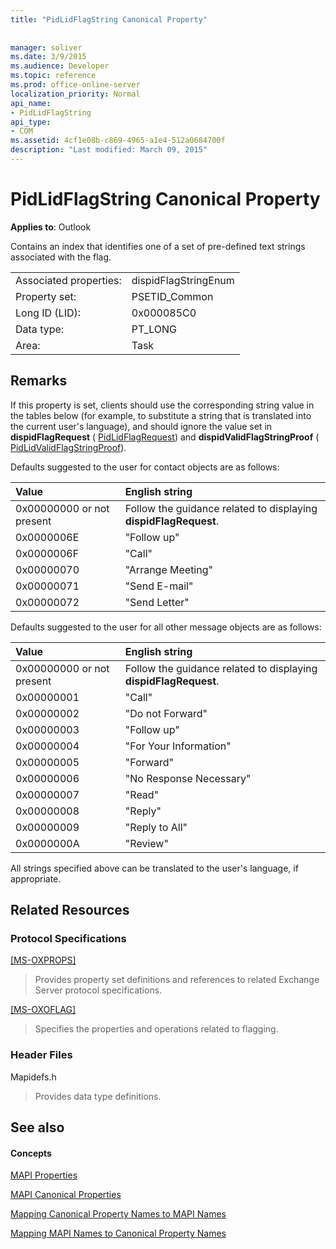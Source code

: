 ```yaml
---
title: "PidLidFlagString Canonical Property"
 
 
manager: soliver
ms.date: 3/9/2015
ms.audience: Developer
ms.topic: reference
ms.prod: office-online-server
localization_priority: Normal
api_name:
- PidLidFlagString
api_type:
- COM
ms.assetid: 4cf1e08b-c869-4965-a1e4-512a0684700f
description: "Last modified: March 09, 2015"
---
```


# PidLidFlagString Canonical Property

  
  
**Applies to**: Outlook 
  
Contains an index that identifies one of a set of pre-defined text strings associated with the flag.
  
|||
|:-----|:-----|
|Associated properties:  <br/> |dispidFlagStringEnum  <br/> |
|Property set:  <br/> |PSETID_Common  <br/> |
|Long ID (LID):  <br/> |0x000085C0  <br/> |
|Data type:  <br/> |PT_LONG  <br/> |
|Area:  <br/> |Task  <br/> |
   
## Remarks

If this property is set, clients should use the corresponding string value in the tables below (for example, to substitute a string that is translated into the current user's language), and should ignore the value set in **dispidFlagRequest** ( [PidLidFlagRequest](pidlidflagrequest-canonical-property.md)) and **dispidValidFlagStringProof** ( [PidLidValidFlagStringProof](pidlidvalidflagstringproof-canonical-property.md)). 
  
Defaults suggested to the user for contact objects are as follows:
  
|**Value**|**English string**|
|:-----|:-----|
|0x00000000 or not present  <br/> | Follow the guidance related to displaying **dispidFlagRequest**.  <br/> |
|0x0000006E  <br/> |"Follow up"  <br/> |
|0x0000006F  <br/> |"Call"  <br/> |
|0x00000070  <br/> |"Arrange Meeting"  <br/> |
|0x00000071  <br/> |"Send E-mail"  <br/> |
|0x00000072  <br/> |"Send Letter"  <br/> |
   
Defaults suggested to the user for all other message objects are as follows:
  
|**Value**|**English string**|
|:-----|:-----|
|0x00000000 or not present  <br/> | Follow the guidance related to displaying **dispidFlagRequest**.  <br/> |
|0x00000001  <br/> |"Call"  <br/> |
|0x00000002  <br/> |"Do not Forward"  <br/> |
|0x00000003  <br/> |"Follow up"  <br/> |
|0x00000004  <br/> |"For Your Information"  <br/> |
|0x00000005  <br/> |"Forward"  <br/> |
|0x00000006  <br/> |"No Response Necessary"  <br/> |
|0x00000007  <br/> |"Read"  <br/> |
|0x00000008  <br/> |"Reply"  <br/> |
|0x00000009  <br/> |"Reply to All"  <br/> |
|0x0000000A  <br/> |"Review"  <br/> |
   
All strings specified above can be translated to the user's language, if appropriate.
  
## Related Resources

### Protocol Specifications

[[MS-OXPROPS]](http://msdn.microsoft.com/library/f6ab1613-aefe-447d-a49c-18217230b148%28Office.15%29.aspx)
  
> Provides property set definitions and references to related Exchange Server protocol specifications.
    
[[MS-OXOFLAG]](http://msdn.microsoft.com/library/f1e50be4-ed30-4c2a-b5cb-8ff3aaaf9b91%28Office.15%29.aspx)
  
> Specifies the properties and operations related to flagging.
    
### Header Files

Mapidefs.h
  
> Provides data type definitions.
    
## See also

#### Concepts

[MAPI Properties](mapi-properties.md)
  
[MAPI Canonical Properties](mapi-canonical-properties.md)
  
[Mapping Canonical Property Names to MAPI Names](mapping-canonical-property-names-to-mapi-names.md)
  
[Mapping MAPI Names to Canonical Property Names](mapping-mapi-names-to-canonical-property-names.md)

